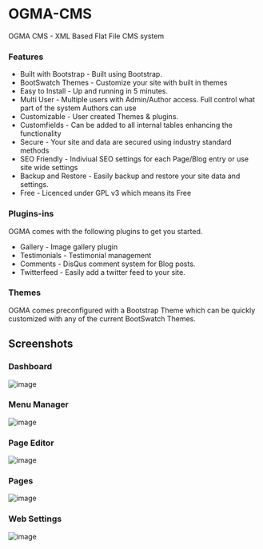 OGMA-CMS
========

OGMA CMS - XML Based Flat File CMS system

### Features 

* Built with Bootstrap - Built using Bootstrap.  
* BootSwatch Themes - Customize your site with built in themes
* Easy to Install - Up and running in 5 minutes.  
* Multi User - Multiple users with Admin/Author access. Full control what part of the system Authors can use 
* Customizable - User created Themes & plugins.  
* Customfields - Can be added to all internal tables enhancing the functionality 
* Secure - Your site and data are secured using industry standard methods 
* SEO Friendly - Indiviual SEO settings for each Page/Blog entry or use site wide settings 
* Backup and Restore - Easily backup and restore your site data and settings.  
* Free - Licenced under GPL v3 which means its Free 

### Plugins-ins
OGMA comes with the following plugins to get you started.

- Gallery - Image gallery plugin 
- Testimonials - Testimonial management
- Comments - DisQus comment system for Blog posts. 
- Twitterfeed - Easily add a twitter feed to your site. 

### Themes
OGMA comes preconfigured with a Bootstrap Theme which can be quickly customized with any of the current BootSwatch Themes. 


## Screenshots

### Dashboard
![image](http://www.ogmacms.com/docimages/dashboard-new.png)

### Menu Manager
![image](http://www.ogmacms.com/docimages/menu.png)

### Page Editor 
![image](http://www.ogmacms.com/docimages/editor.png)

### Pages
![image](http://www.ogmacms.com/docimages/pages.png)

### Web Settings
![image](http://www.ogmacms.com/docimages/settings.png)
